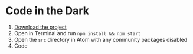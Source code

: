 # Code in the Dark

1. [Download the project](https://github.com/engageinteractive/codeinthedark/archive/examples/engage.zip)
1. Open in Terminal and run `npm install && npm start`
1. Open the `src` directory in Atom with any community packages disabled
1. Code
